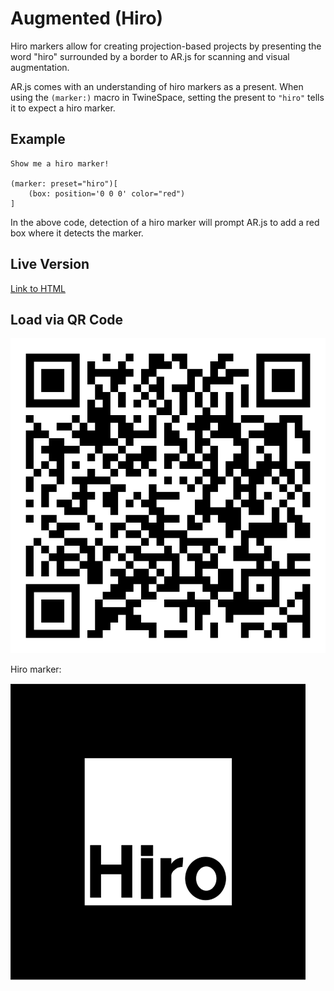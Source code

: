 # Augmented (Hiro)

Hiro markers allow for creating projection-based projects by presenting the word "hiro" surrounded by a border to AR.js for scanning and visual augmentation.

AR.js comes with an understanding of hiro markers as a present. When using the `(marker:)` macro in TwineSpace, setting the present to `"hiro"` tells it to expect a hiro marker.

## Example

```twee
Show me a hiro marker!

(marker: preset="hiro")[
    (box: position='0 0 0' color="red")
]
```

In the above code, detection of a hiro marker will prompt AR.js to add a red box where it detects the marker.

## Live Version

[Link to HTML](https://videlais.github.io/twine-space/examples/ar/augmented-hiro.html)

## Load via QR Code

![QR code loader](qr-code-hiro.png)

Hiro marker:

![Hiro marker](hiro.png)

